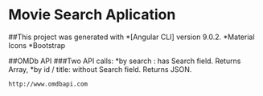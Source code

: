 # Movie Search Aplication

##This project was generated with 
    *[Angular CLI] version 9.0.2.
    *Material Icons
    *Bootstrap

##OMDb API
###Two  API calls:
    *by search : has Search field. Returns Array,
    *by id / title: without Search field. Returns JSON. 

    http://www.omdbapi.com